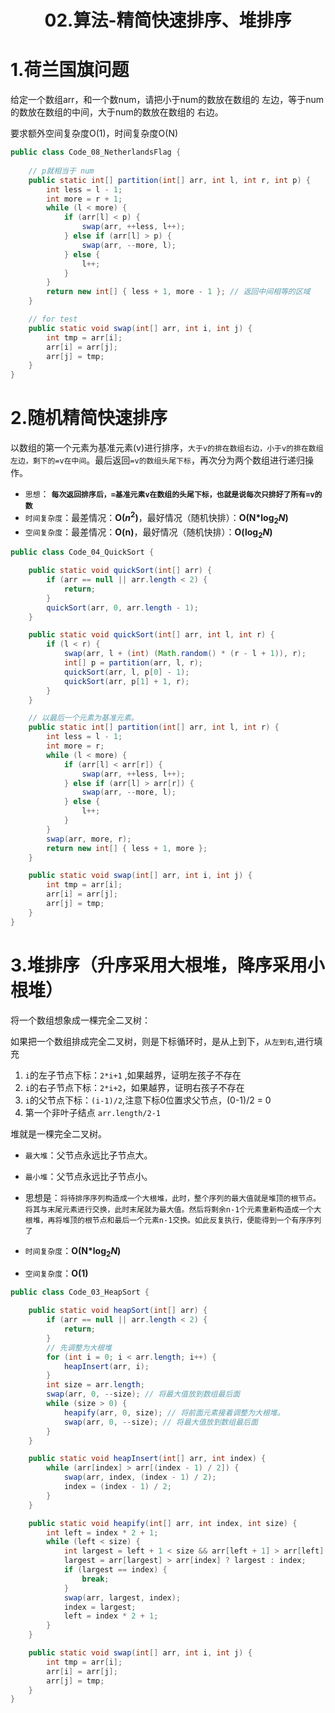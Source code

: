 # <center>02.算法-精简快速排序、堆排序<center>

# 1.荷兰国旗问题

给定一个数组arr，和一个数num，请把小于num的数放在数组的
左边，等于num的数放在数组的中间，大于num的数放在数组的
右边。

要求额外空间复杂度O(1)，时间复杂度O(N)


```java
public class Code_08_NetherlandsFlag {
    
    // p就相当于 num
	public static int[] partition(int[] arr, int l, int r, int p) {
		int less = l - 1;
		int more = r + 1;
		while (l < more) {
			if (arr[l] < p) {
				swap(arr, ++less, l++);
			} else if (arr[l] > p) {
				swap(arr, --more, l);
			} else {
				l++;
			}
		}
		return new int[] { less + 1, more - 1 }; // 返回中间相等的区域
	}

	// for test
	public static void swap(int[] arr, int i, int j) {
		int tmp = arr[i];
		arr[i] = arr[j];
		arr[j] = tmp;
	}
}
```

# 2.随机精简快速排序

以数组的第一个元素为基准元素(v)进行排序，`大于v的排在数组右边，小于v的排在数组左边，剩下的=v在中间`。最后返回`=v的数组头尾下标`，再次分为两个数组进行递归操作。

- `思想`： **`每次返回排序后，=基准元素v在数组的头尾下标，也就是说每次只排好了所有=v的数`**  
- `时间复杂度`：最差情况：**O($n^2$)**，最好情况（随机快排）：**O(N&#42;$\log_2 N$)**
- `空间复杂度`：最差情况：**O(n)**，最好情况（随机快排）：**O($\log_2 N$)**

```java
public class Code_04_QuickSort {

	public static void quickSort(int[] arr) {
		if (arr == null || arr.length < 2) {
			return;
		}
		quickSort(arr, 0, arr.length - 1);
	}

	public static void quickSort(int[] arr, int l, int r) {
		if (l < r) {
			swap(arr, l + (int) (Math.random() * (r - l + 1)), r);
			int[] p = partition(arr, l, r);
			quickSort(arr, l, p[0] - 1);
			quickSort(arr, p[1] + 1, r);
		}
	}

	// 以最后一个元素为基准元素。
	public static int[] partition(int[] arr, int l, int r) {
		int less = l - 1; 
		int more = r;
		while (l < more) {
			if (arr[l] < arr[r]) {
				swap(arr, ++less, l++);
			} else if (arr[l] > arr[r]) {
				swap(arr, --more, l);
			} else {
				l++;
			}
		}
		swap(arr, more, r);
		return new int[] { less + 1, more };
	}

	public static void swap(int[] arr, int i, int j) {
		int tmp = arr[i];
		arr[i] = arr[j];
		arr[j] = tmp;
	}
}
```

# 3.堆排序（升序采用大根堆，降序采用小根堆）

将一个数组想象成一棵完全二叉树：

如果把一个数组排成完全二叉树，则是下标循环时，是从上到下，`从左到右`,进行填充

1. `i`的左子节点下标：`2*i+1` ,如果越界，证明左孩子不存在
2. `i`的右子节点下标：`2*i+2`，如果越界，证明右孩子不存在
3. `i`的父节点下标：`(i-1)/2`,注意下标0位置求父节点，(0-1)/2 = 0
4. 第一个非叶子结点 `arr.length/2-1`

堆就是一棵完全二叉树。

- `最大堆`：父节点永远比子节点大。
- `最小堆`：父节点永远比子节点小。

- 思想是：`将待排序序列构造成一个大根堆，此时，整个序列的最大值就是堆顶的根节点。  
将其与末尾元素进行交换，此时末尾就为最大值。然后将剩余n-1个元素重新构造成一个大根堆，再将堆顶的根节点和最后一个元素n-1交换。如此反复执行，便能得到一个有序序列了`
- `时间复杂度`：**O(N&#42;$\log_2 N$)**
- `空间复杂度`：**O(1)**

```java
public class Code_03_HeapSort {

	public static void heapSort(int[] arr) {
		if (arr == null || arr.length < 2) {
			return;
		}
        // 先调整为大根堆
		for (int i = 0; i < arr.length; i++) {
			heapInsert(arr, i);
		}
		int size = arr.length;
		swap(arr, 0, --size); // 将最大值放到数组最后面
		while (size > 0) {
			heapify(arr, 0, size); // 将前面元素接着调整为大根堆。
			swap(arr, 0, --size); // 将最大值放到数组最后面
		}
	}

	public static void heapInsert(int[] arr, int index) {
		while (arr[index] > arr[(index - 1) / 2]) {
			swap(arr, index, (index - 1) / 2);
			index = (index - 1) / 2;
		}
	}

	public static void heapify(int[] arr, int index, int size) {
		int left = index * 2 + 1;
		while (left < size) {
			int largest = left + 1 < size && arr[left + 1] > arr[left] ? left + 1 : left;
			largest = arr[largest] > arr[index] ? largest : index;
			if (largest == index) {
				break;
			}
			swap(arr, largest, index);
			index = largest;
			left = index * 2 + 1;
		}
	}

	public static void swap(int[] arr, int i, int j) {
		int tmp = arr[i];
		arr[i] = arr[j];
		arr[j] = tmp;
	}
}
```